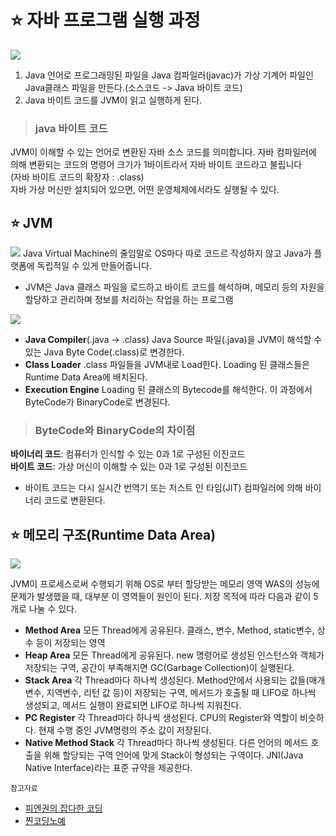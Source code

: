# ⭐️ 자바 프로그램 실행 과정
![](https://images.velog.io/images/tonic523/post/21e79af0-3ea8-4b16-9e05-1af73e5958c8/image.png)
1. Java 언어로 프로그래밍된 파일을 Java 컴파일러(javac)가 가상 기계어 파일인 Java클래스 파일을 만든다.(소스코드 -> Java 바이트 코드)
2. Java 바이트 코드를 JVM이 읽고 실행하게 된다.
> ### java 바이트 코드
JVM이 이해할 수 있는 언어로 변환된 자바 소스 코드를 의미합니다. 자바 컴파일러에 의해 변환되는 코드의 명령어 크기가 1바이트라서 자바 바이트 코드라고 불립니다\
(자바 바이트 코드의 확장자 : .class)\
자바 가상 머신만 설치되어 있으면, 어떤 운영체제에서라도 실행될 수 있다.

## ⭐️ JVM
![](https://images.velog.io/images/tonic523/post/303c0feb-fda4-4979-9c15-407e538ea965/image.png)
Java Virtual Machine의 줄임말로 OS마다 따로 코드르 작성하지 않고 Java가 플랫폼에 독립적일 수 있게 만들어줍니다.
- JVM은 Java 클래스 파일을 로드하고 바이트 코드를 해석하며, 메모리 등의 자원을 할당하고 관리하며 정보를 처리하는 작업을 하는 프로그램

![](https://images.velog.io/images/tonic523/post/8e5189c9-6ee8-47b2-83b0-94ef386b4586/image.png)
- **Java Compiler**(.java -> .class)
Java Source 파일(.java)을 JVM이 해석할 수 있는 Java Byte Code(.class)로 변경한다.
- **Class Loader**
.class 파일들을 JVM내로 Load한다. Loading 된 클래스들은 Runtime Data Area에 배치된다.
- **Execution Engine**
Loading 된 클래스의 Bytecode를 해석한다. 이 과정에서 ByteCode가 BinaryCode로 변경된다.

> ### ByteCode와 BinaryCode의 차이점
**바이너리 코드**: 컴퓨터가 인식할 수 있는 0과 1로 구성된 이진코드\
**바이트 코드**: 가상 머신이 이해할 수 있는 0과 1로 구성된 이진코드
- 바이트 코드는 다시 실시간 번역기 또는 저스트 인 타임(JIT) 컴파일러에 의해 바이너리 코드로 변환된다.

## ⭐️ 메모리 구조(Runtime Data Area)
![](https://images.velog.io/images/tonic523/post/446b1cc9-9190-4204-8a3d-1fc4e3944152/image.png)

JVM이 프로세스로써 수행되기 위해 OS로 부터 할당받는 메모리 영역
WAS의 성능에 문제가 발생했을 때, 대부분 이 영역들이 원인이 된다.
저장 목적에 따라 다음과 같이 5개로 나눌 수 있다.
- **Method Area**
모든 Thread에게 공유된다.
클래스, 변수, Method, static변수, 상수 등이 저장되는 영역
- **Heap Area**
모든 Thread에게 공유된다.
new 명령어로 생성된 인스턴스와 객체가 저장되는 구역, 공간이 부족해지면 GC(Garbage Collection)이 실행된다.
- **Stack Area**
각 Thread마다 하나씩 생성된다.
Method안에서 사용되는 값들(매개변수, 지역변수, 리턴 값 등)이 저장되는 구역, 메서드가 호출될 때 LIFO로 하나씩 생성되고, 메서드 실행이 완료되면 LIFO로 하나씩 지워진다.
- **PC Register**
각 Thread마다 하나씩 생성된다.
CPU의 Register와 역할이 비슷하다. 현재 수행 중인 JVM명령의 주소 값이 저장된다.
- **Native Method Stack**
각 Thread마다 하나씩 생성된다.
다른 언어의 메서드 호출을 위해 할당되는 구역 언어에 맞게 Stack이 형성되는 구역이다. JNI(Java Native Interface)라는 표준 규약을 제공한다.


`참고자료`
- [피엔권의 잡다한 코딩](https://pienguin.tistory.com/entry/JAVA-%EC%9E%90%EB%B0%94-%ED%94%84%EB%A1%9C%EA%B7%B8%EB%9E%A8-%EC%8B%A4%ED%96%89-%EA%B3%BC%EC%A0%95-%EB%B0%8F-%EA%B8%B0%EB%B3%B8-%EA%B5%AC%EC%A1%B0)
- [찐코딩노예](https://jithub.tistory.com/40)